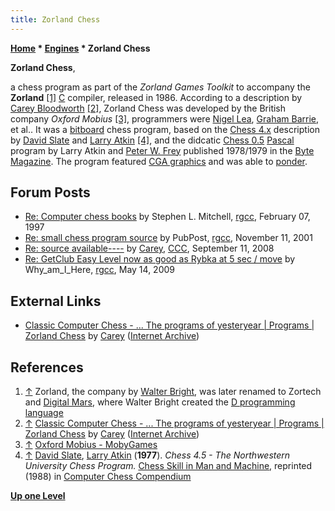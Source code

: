 ```yaml
---
title: Zorland Chess
---
```

**[Home](Home "Home") \* [Engines](Engines "Engines") \* Zorland Chess**


**Zorland Chess**,  

a chess program as part of the *Zorland Games Toolkit* to accompany the **Zorland** <a id="cite-note-1" href="#cite-ref-1">[1]</a> [C](C "C") compiler, released in 1986.
According to a description by [Carey Bloodworth](Carey_Bloodworth "Carey Bloodworth") <a id="cite-note-2" href="#cite-ref-2">[2]</a>, Zorland Chess was developed by the British company *Oxford Mobius* <a id="cite-note-3" href="#cite-ref-3">[3]</a>, programmers were [Nigel Lea](index.php?title=Nigel_Lea&action=edit&redlink=1 "Nigel Lea (page does not exist)"), [Graham Barrie](index.php?title=Graham_Barrie&action=edit&redlink=1 "Graham Barrie (page does not exist)"), et al.. 
It was a [bitboard](Bitboards "Bitboards") chess program, based on the [Chess 4.x](Chess_(Program) "Chess (Program)") description by [David Slate](David_Slate "David Slate") and [Larry Atkin](Larry_Atkin "Larry Atkin") <a id="cite-note-4" href="#cite-ref-4">[4]</a>,
and the didcatic [Chess 0.5](Chess_0.5 "Chess 0.5") [Pascal](Pascal "Pascal") program by Larry Atkin and [Peter W. Frey](Peter_W._Frey "Peter W. Frey") published 1978/1979 in the [Byte Magazine](Byte_Magazine "Byte Magazine"). 
The program featured [CGA graphics](https://en.wikipedia.org/wiki/Color_Graphics_Adapter) and was able to [ponder](Pondering "Pondering").



## Forum Posts


* [Re: Computer chess books](https://groups.google.com/g/rec.games.chess.computer/c/kecoM_YlyAM/m/roq5DUPu4B4J) by Stephen L. Mitchell, [rgcc](Computer_Chess_Forums "Computer Chess Forums"), February 07, 1997
* [Re: small chess program source](https://groups.google.com/g/rec.games.chess.computer/c/-Htriw7WoVI/m/x5QTBIP9GVsJ) by PubPost, [rgcc](Computer_Chess_Forums "Computer Chess Forums"), November 11, 2001
* [Re: source available----](http://www.talkchess.com/forum3/viewtopic.php?f=7&t=23616&start=34) by [Carey](Carey_Bloodworth "Carey Bloodworth"), [CCC](CCC "CCC"), September 11, 2008
* [Re: GetClub Easy Level now as good as Rybka at 5 sec / move](https://groups.google.com/g/rec.games.chess.computer/c/9lIXddSjJgI/m/Uu8ZIurNFhAJ) by Why\_am\_I\_Here, [rgcc](Computer_Chess_Forums "Computer Chess Forums"), May 14, 2009


## External Links


* [Classic Computer Chess - ... The programs of yesteryear | Programs | Zorland Chess](http://web.archive.org/web/20071221115817/http://classicchess.googlepages.com/Chess.htm) by [Carey](Carey_Bloodworth "Carey Bloodworth") ([Internet Archive](https://en.wikipedia.org/wiki/Internet_Archive))


## References


1. <a id="cite-ref-1" href="#cite-note-1">↑</a> Zorland, the company by [Walter Bright](https://en.wikipedia.org/wiki/Walter_Bright), was later renamed to Zortech and [Digital Mars](https://en.wikipedia.org/wiki/Digital_Mars), where Walter Bright created the [D programming language](D_(Programming_Language) "D (Programming Language)")
2. <a id="cite-ref-2" href="#cite-note-2">↑</a> [Classic Computer Chess - ... The programs of yesteryear | Programs | Zorland Chess](http://web.archive.org/web/20071221115817/http://classicchess.googlepages.com/Chess.htm) by [Carey](Carey_Bloodworth "Carey Bloodworth") ([Internet Archive](https://en.wikipedia.org/wiki/Internet_Archive))
3. <a id="cite-ref-3" href="#cite-note-3">↑</a> [Oxford Mobius - MobyGames](https://www.mobygames.com/company/oxford-mobius)
4. <a id="cite-ref-4" href="#cite-note-4">↑</a> [David Slate](David_Slate "David Slate"), [Larry Atkin](Larry_Atkin "Larry Atkin") (**1977**). *Chess 4.5 - The Northwestern University Chess Program.* [Chess Skill in Man and Machine](Chess_Skill_in_Man_and_Machine "Chess Skill in Man and Machine"), reprinted (1988) in [Computer Chess Compendium](Computer_Chess_Compendium "Computer Chess Compendium")

**[Up one Level](Engines "Engines")**







 
